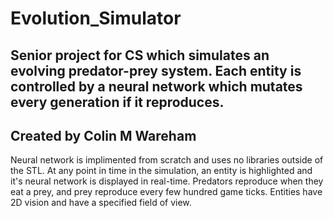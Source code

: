 # Evolution_Simulator
Senior project for CS which simulates an evolving predator-prey system. Each entity is controlled by a neural network which mutates every generation if it reproduces.
---------------------------------------------------
Created by Colin M Wareham
---------------------------------------------------
Neural network is implimented from scratch and uses no libraries outside of the STL.
At any point in time in the simulation, an entity is highlighted and it's neural network is displayed in real-time.
Predators reproduce when they eat a prey, and prey reproduce every few hundred game ticks.
Entities have 2D vision and have a specified field of view.
